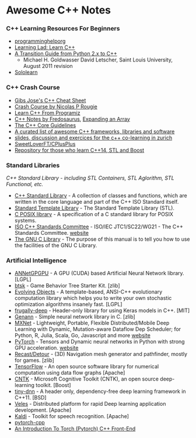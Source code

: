 

# Awesome C++ Notes


### C++ Learning Resources For Beginners

- [programminghelporg](https://www.youtube.com/watch?v=xfgcEjCd9as&list=PL318A5EB91569E29A)
- [Learning Lad: Learn C++](https://www.youtube.com/playlist?list=PLfVsf4Bjg79Cu5MYkyJ-u4SyQmMhFeC1C)
- [A Transition Guide from Python 2.x to C++](https://github.com/mithi/cpp-resources/blob/master/python2cpp.pdf)
  - Michael H. Goldwasser David Letscher, Saint Louis University, August 2011 revision
- [Sololearn](https://www.sololearn.com/Play/CPlusPlus)



### C++ Crash Course 

- [Gibs Jose's C++ Cheat Sheet](https://github.com/gibsjose/cpp-cheat-sheet)
- [Crash Course by Nicolas P Rougie](https://www.labri.fr/perso/nrougier/teaching/c++-crash-course/index.html)
- [Learn C++ From Programiz](https://www.programiz.com/cpp-programming/return-reference)
- [C++ Notes by Fredosaurus](http://www.fredosaurus.com/notes-cpp/index.html), [Expanding an Array](http://www.fredosaurus.com/notes-cpp/newdelete/55dynexample.html)
- [The C++ Core Guidelines](https://github.com/isocpp/CppCoreGuidelines)
- [A curated list of awesome C++ frameworks, libraries and software](https://github.com/pfultz2/awesome-cpp-1)
- [slides, discussion and exercices for the c++ co-learning in zurich](https://github.com/opentechschool-zurich/cpp-co-learning)
- [SweetLoverFT/CPlusPlus](https://github.com/SweetLoverFT/CPlusPlus)
- [Repository for those who learn C++14, STL and Boost](https://github.com/Evgeny-Bukovski/ForStudentsLearningCpp)



### Standard Libraries

*C++ Standard Library - including STL Containers, STL Aglorithm, STL Functional, etc.*

* [C++ Standard Library](https://en.wikipedia.org/wiki/C%2B%2B_Standard_Library) - A collection of classes and functions, which are written in the core language and part of the C++ ISO Standard itself.
* [Standard Template Library](https://en.wikipedia.org/wiki/Standard_Template_Library) - The Standard Template Library (STL).
* [C POSIX library](https://en.wikipedia.org/wiki/C_POSIX_library) - A specification of a C standard library for POSIX systems.
* [ISO C++ Standards Committee](https://github.com/cplusplus) - ISO/IEC JTC1/SC22/WG21 - The C++ Standards Committee. [website](http://www.open-std.org/JTC1/SC22/WG21/)
* [The GNU C Library](https://www.gnu.org/software/libc/manual) - The purpose of this manual is to tell you how to use the facilities of the GNU C Library.



### Artificial Intelligence

* [ANNetGPGPU](https://github.com/ANNetGPGPU/ANNetGPGPU) - A GPU (CUDA) based Artificial Neural Network library. [LGPL]
* [btsk](https://github.com/aigamedev/btsk) - Game Behavior Tree Starter Kit. [zlib]
* [Evolving Objects](http://eodev.sourceforge.net/) - A template-based, ANSI-C++ evolutionary computation library which helps you to write your own stochastic optimization algorithms insanely fast. [LGPL]
* [frugally-deep](https://github.com/Dobiasd/frugally-deep) - Header-only library for using Keras models in C++. [MIT]
* [Genann](https://github.com/codeplea/genann) - Simple neural network library in C. [zlib]
* [MXNet](https://github.com/apache/incubator-mxnet) - Lightweight, Portable, Flexible Distributed/Mobile Deep Learning with Dynamic, Mutation-aware Dataflow Dep Scheduler; for Python, R, Julia, Scala, Go, Javascript and more [website](https://mxnet.apache.org)
* [PyTorch](https://github.com/pytorch/pytorch) - Tensors and Dynamic neural networks in Python with strong GPU acceleration. [website](https://pytorch.org)
* [Recast/Detour](https://github.com/recastnavigation/recastnavigation) - (3D) Navigation mesh generator and pathfinder, mostly for games. [zlib]
* [TensorFlow](https://github.com/tensorflow/tensorflow) - An open source software library for numerical computation using data flow graphs [Apache]
* [CNTK](https://github.com/Microsoft/CNTK) - Microsoft Cognitive Toolkit (CNTK), an open source deep-learning toolkit. [Boost]
* [tiny-dnn](https://github.com/tiny-dnn/tiny-dnn) - A header only, dependency-free deep learning framework in C++11. [BSD]
* [Veles](https://github.com/Samsung/veles) - Distributed platform for rapid Deep learning application development. [Apache]
* [Kaldi](https://github.com/kaldi-asr/kaldi) - Toolkit for speech recognition. [Apache]
* [pytorch-cpp](https://github.com/warmspringwinds/pytorch-cpp)
* [An Introduction To Torch (Pytorch) C++ Front-End](https://radicalrafi.github.io/posts/pytorch-cpp-intro/)